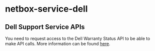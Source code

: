 # netbox-service-dell
## Dell Support Service APIs
You need to request access to the Dell Warranty Status API to be able to make API calls. More information can be found [here](http://de.community.dell.com/techcenter/support_service_apis/).
